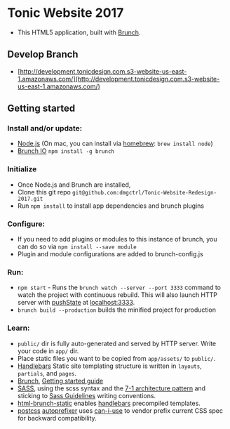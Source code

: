 # Tonic Website 2017

* This HTML5 application, built with [Brunch](http://brunch.io).

## Develop Branch
* [http://development.tonicdesign.com.s3-website-us-east-1.amazonaws.com/](http://development.tonicdesign.com.s3-website-us-east-1.amazonaws.com/)

## Getting started
### Install and/or update:
* [Node.js](http://nodejs.org) (On mac, you can install via [homebrew](http://brew.sh/): `brew install node`)
* [Brunch IO](http://brunch.io/) `npm install -g brunch`

### Initialize
* Once Node.js and Brunch are installed,
* Clone this git repo `git@github.com:dmgctrl/Tonic-Website-Redesign-2017.git`
* Run `npm install` to install app dependencies and brunch plugins

### Configure:
* If you need to add plugins or modules to this instance of brunch, you can do so via `npm install --save module`
* Plugin and module configurations are added to brunch-config.js

### Run:
* `npm start` - Runs the `brunch watch --server --port 3333` command to watch the project with continuous rebuild. This will also launch HTTP server with [pushState](https://developer.mozilla.org/en-US/docs/Web/Guide/API/DOM/Manipulating_the_browser_history) at [localhost:3333](http://localhost:3333).
* `brunch build --production` builds the minified project for production

### Learn:
* `public/` dir is fully auto-generated and served by HTTP server. Write your code in `app/` dir.
* Place static files you want to be copied from `app/assets/` to `public/`.
* [Handlebars](http://handlebarsjs.com) Static site templating structure is written in `layouts`, `partials`, and `pages`.
* [Brunch](http://brunch.io), [Getting started guide](https://github.com/brunch/brunch-guide#readme)
* [SASS](http://sass-lang.com/), using the scss syntax and the [7-1 architecture pattern](http://sass-guidelin.es/#architecture) and sticking to [Sass Guidelines](http://sass-guidelin.es) writing conventions.
* [html-brunch-static](https://github.com/bmatcuk/html-brunch-static) enables [handlebars](http://handlebarsjs.com/) precompiled templates.
* [postcss](https://github.com/postcss/postcss) [autoprefixer](https://github.com/postcss/autoprefixer) uses [can-i-use](http://caniuse.com/) to vendor prefix current CSS spec for backward compatibility.
